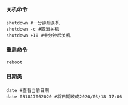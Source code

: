 
#### 关机命令
```shell
shutdown #一分钟后关机
shutdown -c #取消关机
shutdown +10 #十分钟后关机
```
#### 重启命令

```shell
reboot
```

#### 日期类
```shell
date #查看当前日期
date 031817062020 #将日期改成2020/03/18 17:06
```